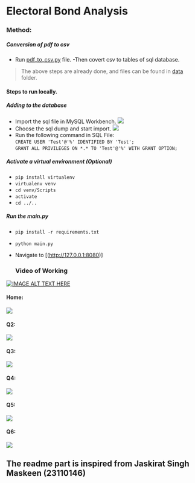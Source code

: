 # Electoral Bond Analysis 

### Method:
##### Conversion of pdf to csv 
- Run [pdf_to_csv.py](./pdf_to_csv.py) file.
-Then covert csv to tables of sql database.

> The above steps are already done, and files can be found in [data](./data/) folder.

#### Steps to run locally.
##### Adding to the database
- Import the sql file in MySQL Workbench. ![](https://i.imgur.com/I8Q0Jhv.png)
- Choose the sql dump and start import. ![](https://i.imgur.com/IdHYRDo.png)
- Run the following command in SQL File:<br>
  `CREATE USER 'Test'@'%' IDENTIFIED BY 'Test';`<br>
  `GRANT ALL PRIVILEGES ON *.* TO 'Test'@'%' WITH GRANT OPTION;`

##### Activate a virtual environment (Optional)
- `pip install virtualenv`
- `virtualenv venv`
- `cd venv/Scripts`
- `activate`
- `cd ../..`

##### Run the main.py
- `pip install -r requirements.txt`
- `python main.py`
- Navigate to [(http://127.0.0.1:8080)]

  ### Video of Working
[![IMAGE ALT TEXT HERE](https://img.youtube.com/vi/I4Pb1_JGbpE/0.jpg)](https://www.youtube.com/watch?v=YOUTUBE_VIDEO_ID_HERE)<br>

#### Home:

![](https://i.ibb.co/0MPPh0h/Home.png)<br>

#### Q2:

![](https://i.ibb.co/p0tq2TK/Question2.png)<br>

#### Q3:

![](https://i.ibb.co/W396j8V/Question3.png)<br>

#### Q4:

![](https://i.ibb.co/LSPfjCF/Question4.png)<br>


#### Q5:

![](https://i.ibb.co/Rgwyryd/Question5.png)<br>

#### Q6:

![](https://i.ibb.co/KN29nms/Question6.png)<br>



## The readme part is inspired from Jaskirat Singh Maskeen (23110146)

